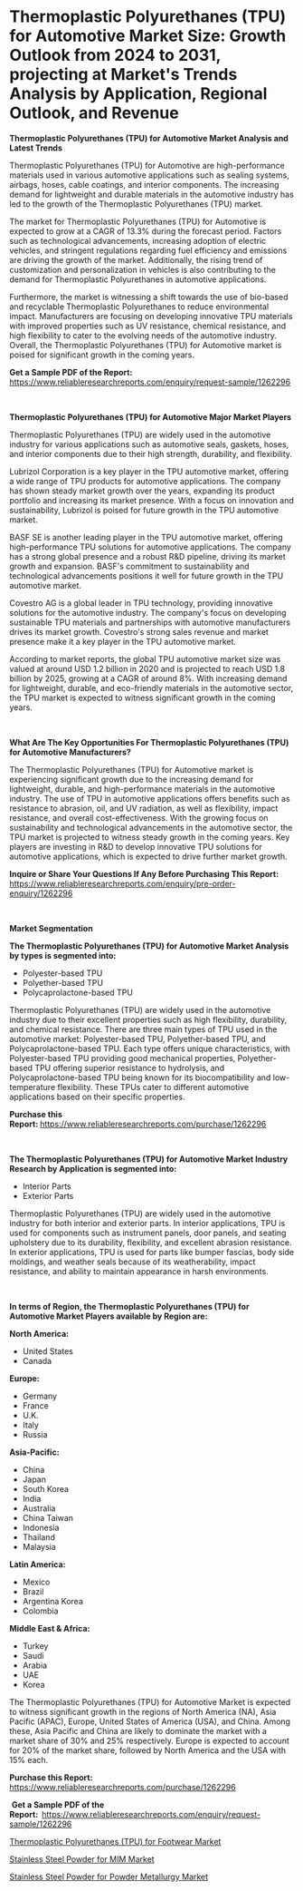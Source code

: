 <p><h1>Thermoplastic Polyurethanes (TPU) for Automotive Market Size: Growth Outlook from 2024 to 2031, projecting at Market's Trends Analysis by Application, Regional Outlook, and Revenue</h1></p><p><strong>Thermoplastic Polyurethanes (TPU) for Automotive Market Analysis and Latest Trends</strong></p>
<p><p>Thermoplastic Polyurethanes (TPU) for Automotive are high-performance materials used in various automotive applications such as sealing systems, airbags, hoses, cable coatings, and interior components. The increasing demand for lightweight and durable materials in the automotive industry has led to the growth of the Thermoplastic Polyurethanes (TPU) market.</p><p>The market for Thermoplastic Polyurethanes (TPU) for Automotive is expected to grow at a CAGR of 13.3% during the forecast period. Factors such as technological advancements, increasing adoption of electric vehicles, and stringent regulations regarding fuel efficiency and emissions are driving the growth of the market. Additionally, the rising trend of customization and personalization in vehicles is also contributing to the demand for Thermoplastic Polyurethanes in automotive applications.</p><p>Furthermore, the market is witnessing a shift towards the use of bio-based and recyclable Thermoplastic Polyurethanes to reduce environmental impact. Manufacturers are focusing on developing innovative TPU materials with improved properties such as UV resistance, chemical resistance, and high flexibility to cater to the evolving needs of the automotive industry. Overall, the Thermoplastic Polyurethanes (TPU) for Automotive market is poised for significant growth in the coming years.</p></p>
<p><strong>Get a Sample PDF of the Report:&nbsp;</strong> <a href="https://www.reliableresearchreports.com/enquiry/request-sample/1262296">https://www.reliableresearchreports.com/enquiry/request-sample/1262296</a></p>
<p>&nbsp;</p>
<p><strong>Thermoplastic Polyurethanes (TPU) for Automotive Major Market Players</strong></p>
<p><p>Thermoplastic Polyurethanes (TPU) are widely used in the automotive industry for various applications such as automotive seals, gaskets, hoses, and interior components due to their high strength, durability, and flexibility. </p><p>Lubrizol Corporation is a key player in the TPU automotive market, offering a wide range of TPU products for automotive applications. The company has shown steady market growth over the years, expanding its product portfolio and increasing its market presence. With a focus on innovation and sustainability, Lubrizol is poised for future growth in the TPU automotive market.</p><p>BASF SE is another leading player in the TPU automotive market, offering high-performance TPU solutions for automotive applications. The company has a strong global presence and a robust R&D pipeline, driving its market growth and expansion. BASF's commitment to sustainability and technological advancements positions it well for future growth in the TPU automotive market.</p><p>Covestro AG is a global leader in TPU technology, providing innovative solutions for the automotive industry. The company's focus on developing sustainable TPU materials and partnerships with automotive manufacturers drives its market growth. Covestro's strong sales revenue and market presence make it a key player in the TPU automotive market.</p><p>According to market reports, the global TPU automotive market size was valued at around USD 1.2 billion in 2020 and is projected to reach USD 1.8 billion by 2025, growing at a CAGR of around 8%. With increasing demand for lightweight, durable, and eco-friendly materials in the automotive sector, the TPU market is expected to witness significant growth in the coming years.</p></p>
<p>&nbsp;</p>
<p><strong>What Are The Key Opportunities For Thermoplastic Polyurethanes (TPU) for Automotive Manufacturers?</strong></p>
<p><p>The Thermoplastic Polyurethanes (TPU) for Automotive market is experiencing significant growth due to the increasing demand for lightweight, durable, and high-performance materials in the automotive industry. The use of TPU in automotive applications offers benefits such as resistance to abrasion, oil, and UV radiation, as well as flexibility, impact resistance, and overall cost-effectiveness. With the growing focus on sustainability and technological advancements in the automotive sector, the TPU market is projected to witness steady growth in the coming years. Key players are investing in R&D to develop innovative TPU solutions for automotive applications, which is expected to drive further market growth.</p></p>
<p><strong>Inquire or Share Your Questions If Any Before Purchasing This Report:</strong> <a href="https://www.reliableresearchreports.com/enquiry/pre-order-enquiry/1262296">https://www.reliableresearchreports.com/enquiry/pre-order-enquiry/1262296</a></p>
<p>&nbsp;</p>
<p><strong>Market Segmentation</strong></p>
<p><strong>The Thermoplastic Polyurethanes (TPU) for Automotive Market Analysis by types is segmented into:</strong></p>
<p><ul><li>Polyester-based TPU</li><li>Polyether-based TPU</li><li>Polycaprolactone-based TPU</li></ul></p>
<p><p>Thermoplastic Polyurethanes (TPU) are widely used in the automotive industry due to their excellent properties such as high flexibility, durability, and chemical resistance. There are three main types of TPU used in the automotive market: Polyester-based TPU, Polyether-based TPU, and Polycaprolactone-based TPU. Each type offers unique characteristics, with Polyester-based TPU providing good mechanical properties, Polyether-based TPU offering superior resistance to hydrolysis, and Polycaprolactone-based TPU being known for its biocompatibility and low-temperature flexibility. These TPUs cater to different automotive applications based on their specific properties.</p></p>
<p><strong>Purchase this Report:&nbsp;</strong><a href="https://www.reliableresearchreports.com/purchase/1262296">https://www.reliableresearchreports.com/purchase/1262296</a></p>
<p>&nbsp;</p>
<p><strong>The Thermoplastic Polyurethanes (TPU) for Automotive Market Industry Research by Application is segmented into:</strong></p>
<p><ul><li>Interior Parts</li><li>Exterior Parts</li></ul></p>
<p><p>Thermoplastic Polyurethanes (TPU) are widely used in the automotive industry for both interior and exterior parts. In interior applications, TPU is used for components such as instrument panels, door panels, and seating upholstery due to its durability, flexibility, and excellent abrasion resistance. In exterior applications, TPU is used for parts like bumper fascias, body side moldings, and weather seals because of its weatherability, impact resistance, and ability to maintain appearance in harsh environments.</p></p>
<p>&nbsp;</p>
<p><strong>In terms of Region, the Thermoplastic Polyurethanes (TPU) for Automotive Market Players available by Region are:</strong></p>
<p>
    <p> <strong> North America: </strong>
        <ul>
            <li>United States</li>
            <li>Canada</li>
        </ul>
        </p> 
    <p> <strong> Europe: </strong>
        <ul>
            <li>Germany</li>
            <li>France</li>
            <li>U.K.</li>
            <li>Italy</li>
            <li>Russia</li>
        </ul>
        </p> 
    <p> <strong> Asia-Pacific: </strong>
        <ul>
            <li>China</li>
            <li>Japan</li>
            <li>South Korea</li>
            <li>India</li>
            <li>Australia</li>
            <li>China Taiwan</li>
            <li>Indonesia</li>
            <li>Thailand</li>
            <li>Malaysia</li>
        </ul>
        </p> 
    <p> <strong> Latin America: </strong>
        <ul>
            <li>Mexico</li>
            <li>Brazil</li>
            <li>Argentina Korea</li>
            <li>Colombia</li>
        </ul>
        </p> 
    <p> <strong> Middle East & Africa: </strong>
        <ul>
            <li>Turkey</li>
            <li>Saudi</li>
            <li>Arabia</li>
            <li>UAE</li>
            <li>Korea</li>
        </ul>
    </p>
    </p>
<p><p>The Thermoplastic Polyurethanes (TPU) for Automotive Market is expected to witness significant growth in the regions of North America (NA), Asia Pacific (APAC), Europe, United States of America (USA), and China. Among these, Asia Pacific and China are likely to dominate the market with a market share of 30% and 25% respectively. Europe is expected to account for 20% of the market share, followed by North America and the USA with 15% each.</p></p>
<p><strong>Purchase this Report: </strong><a href="https://www.reliableresearchreports.com/purchase/1262296">https://www.reliableresearchreports.com/purchase/1262296</a></p>
<p>&nbsp;<strong>Get a Sample PDF of the Report:&nbsp;&nbsp;</strong><a href="https://www.reliableresearchreports.com/enquiry/request-sample/1262296">https://www.reliableresearchreports.com/enquiry/request-sample/1262296</a></p>
<p><strong></strong></p>
<p><p><a href="https://github.com/peachesmcdowel1/Market-Research-Report-List-1/blob/main/thermoplastic-polyurethanes-tpu-for-footwear-market.md">Thermoplastic Polyurethanes (TPU) for Footwear Market</a></p><p><a href="https://github.com/redneck06/Market-Research-Report-List-2/blob/main/stainless-steel-powder-for-mim-market.md">Stainless Steel Powder for MIM Market</a></p><p><a href="https://github.com/nicoletavirag/Market-Research-Report-List-2/blob/main/stainless-steel-powder-for-powder-metallurgy-market.md">Stainless Steel Powder for Powder Metallurgy Market</a></p></p>